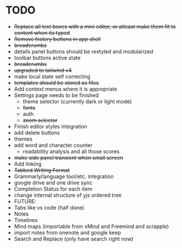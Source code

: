 # TODO

- ~~Replace all text boxes with a mini editor, or atleast make them fit to content when its typed~~
- ~~Remove history buttons in app shell~~
- ~~breadcrumbs~~
- details panel buttons should be restyled and modularized
- toolbar buttons active state
- ~~breadcrumbs~~
- ~~upgraded to tailwind v4~~
- make local state self correcting
- ~~templates should be stored as files~~
- Add context menus where it is appropriate
- Settings page needs to be finished
  - theme selector (currently dark or light mode)
  - ~~fonts~~
  - auth
  - ~~zoom selector~~
- Finish editor styles integration
- add delete buttons
- themes
- add word and character counter
  - readability analysis and all those scores
- ~~make side panel transient when small screen~~
- Add linking
- ~~Tabbed Writing Format~~
- Grammarly/language tool/etc. integration
- google drive and one drive sync
- Completion Status for each item
- change internal structure of yjs ordered tree
- FUTURE:
- Tabs like vs code (half done)
- Notes
- Timelines
- Mind maps (importable from xMind and Freemind and scrapple)
- import notes from onenote and google keep
- Search and Replace (only have search right now)
